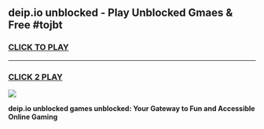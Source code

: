 
## deip.io unblocked - Play Unblocked Gmaes & Free #tojbt
<h3>
<a href="https://news.freeplayer.one?title=deip.io_unblocked&ref=24F">CLICK TO PLAY</a></h3>
<hr>

<h3>
<a href="https://news.freeplayer.one?title=deip.io_unblocked&ref=24F">CLICK 2 PLAY</a>
  
</h3>

<a href="https://news.freeplayer.one?title=deip.io_unblocked&ref=24F/"><img src="https://clearcache.store/games.png"></a>


**deip.io unblocked games unblocked: Your Gateway to Fun and Accessible Online Gaming**

